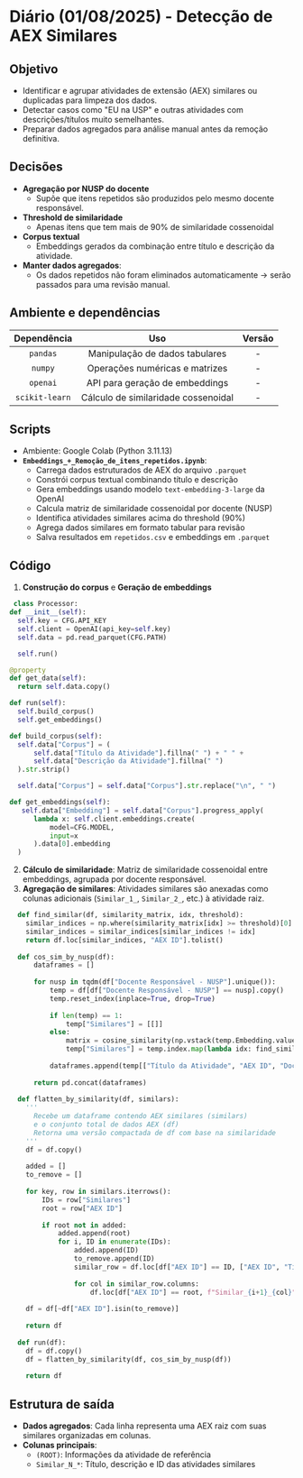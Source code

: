 # Diário (01/08/2025) - Detecção de AEX Similares

## Objetivo
- Identificar e agrupar atividades de extensão (AEX) similares ou duplicadas para limpeza dos dados.
- Detectar casos como "EU na USP" e outras atividades com descrições/títulos muito semelhantes.
- Preparar dados agregados para análise manual antes da remoção definitiva.

## Decisões
- **Agregação por NUSP do docente**
  - Supõe que itens repetidos são produzidos pelo mesmo docente responsável.
- **Threshold de similaridade**
  - Apenas itens que tem mais de 90% de similaridade cossenoidal
- **Corpus textual**
  - Embeddings gerados da combinação entre título e descrição da atividade.
- **Manter dados agregados**:
  - Os dados repetidos não foram eliminados automaticamente -> serão passados para uma revisão manual.

## Ambiente e dependências

| Dependência  | Uso                                            | Versão    |
| :----------: | :--------------------------------------------: | :-------: |
| `pandas`     | Manipulação de dados tabulares                 | -         |
| `numpy`      | Operações numéricas e matrizes                 | -         |
| `openai`     | API para geração de embeddings                 | -         |
| `scikit-learn` | Cálculo de similaridade cossenoidal           | -         |

## Scripts
- Ambiente: Google Colab (Python 3.11.13)
- **`Embeddings_+_Remoção_de_itens_repetidos.ipynb`**:
  - Carrega dados estruturados de AEX do arquivo `.parquet`
  - Constrói corpus textual combinando título e descrição
  - Gera embeddings usando modelo `text-embedding-3-large` da OpenAI
  - Calcula matriz de similaridade cossenoidal por docente (NUSP)
  - Identifica atividades similares acima do threshold (90%)
  - Agrega dados similares em formato tabular para revisão
  - Salva resultados em `repetidos.csv` e embeddings em `.parquet`

## Código
1. **Construção do corpus** e **Geração de embeddings**
  ```python
   class Processor:
  def __init__(self):
    self.key = CFG.API_KEY
    self.client = OpenAI(api_key=self.key)
    self.data = pd.read_parquet(CFG.PATH)

    self.run()

  @property
  def get_data(self):
    return self.data.copy()

  def run(self):
    self.build_corpus()
    self.get_embeddings()

  def build_corpus(self):
    self.data["Corpus"] = (
        self.data["Título da Atividade"].fillna(" ") + " " +
        self.data["Descrição da Atividade"].fillna(" ")
    ).str.strip()

    self.data["Corpus"] = self.data["Corpus"].str.replace("\n", " ")

  def get_embeddings(self):
     self.data["Embedding"] = self.data["Corpus"].progress_apply(
        lambda x: self.client.embeddings.create(
            model=CFG.MODEL,
            input=x
        ).data[0].embedding
    )
   ```

2. **Cálculo de similaridade**: Matriz de similaridade cossenoidal entre embeddings, agrupada por docente responsável.
3. **Agregação de similares**: Atividades similares são anexadas como colunas adicionais (`Similar_1_`, `Similar_2_`, etc.) à atividade raiz.
```python
  def find_similar(df, similarity_matrix, idx, threshold):
    similar_indices = np.where(similarity_matrix[idx] >= threshold)[0]
    similar_indices = similar_indices[similar_indices != idx]
    return df.loc[similar_indices, "AEX ID"].tolist()
  
  def cos_sim_by_nusp(df):
      dataframes = []
  
      for nusp in tqdm(df["Docente Responsável - NUSP"].unique()):
          temp = df[df["Docente Responsável - NUSP"] == nusp].copy()
          temp.reset_index(inplace=True, drop=True)
  
          if len(temp) == 1:
              temp["Similares"] = [[]]
          else:
              matrix = cosine_similarity(np.vstack(temp.Embedding.values))
              temp["Similares"] = temp.index.map(lambda idx: find_similar(temp, matrix, idx, CFG.THRESHOLD))
  
          dataframes.append(temp[["Título da Atividade", "AEX ID", "Docente Responsável - Nome", "Similares"]])
  
      return pd.concat(dataframes)
  
  def flatten_by_similarity(df, similars):
    '''
      Recebe um dataframe contendo AEX similares (similars)
      e o conjunto total de dados AEX (df)
      Retorna uma versão compactada de df com base na similaridade
    '''
    df = df.copy()
  
    added = []
    to_remove = []
  
    for key, row in similars.iterrows():
        IDs = row["Similares"]
        root = row["AEX ID"]
  
        if root not in added:
            added.append(root)
            for i, ID in enumerate(IDs):
                added.append(ID)
                to_remove.append(ID)
                similar_row = df.loc[df["AEX ID"] == ID, ["AEX ID", "Título da Atividade", "Descrição da Atividade"]]
  
                for col in similar_row.columns:
                    df.loc[df["AEX ID"] == root, f"Similar_{i+1}_{col}"] = similar_row.iloc[0][col] if not similar_row.empty else None
  
    df = df[~df["AEX ID"].isin(to_remove)]
  
    return df
  
  def run(df):
    df = df.copy()
    df = flatten_by_similarity(df, cos_sim_by_nusp(df))
  
    return df
```

## Estrutura de saída
- **Dados agregados**: Cada linha representa uma AEX raiz com suas similares organizadas em colunas.
- **Colunas principais**:
  - `(ROOT)`: Informações da atividade de referência
  - `Similar_N_*`: Título, descrição e ID das atividades similares
